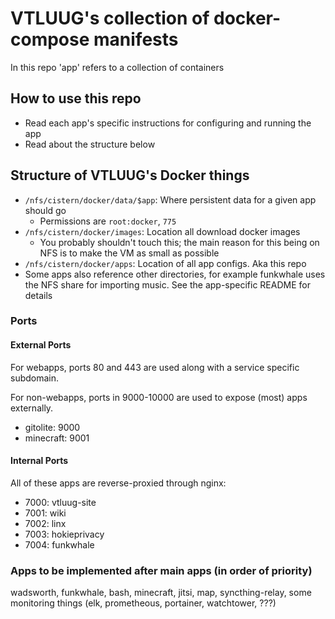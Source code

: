 # VTLUUG's collection of docker-compose manifests

In this repo 'app' refers to a collection of containers


## How to use this repo

* Read each app's specific instructions for configuring and running the app
* Read about the structure below


## Structure of VTLUUG's Docker things

* `/nfs/cistern/docker/data/$app`: Where persistent data for a given app should go
    * Permissions are `root:docker`, `775`
* `/nfs/cistern/docker/images`: Location all download docker images
    * You probably shouldn't touch this; the main reason for this being on NFS is to make the VM as small as possible
* `/nfs/cistern/docker/apps`: Location of all app configs. Aka this repo
* Some apps also reference other directories, for example funkwhale uses the NFS share for importing music. See the app-specific README for details


### Ports

#### External Ports

For webapps, ports 80 and 443 are used along with a service specific subdomain.

For non-webapps, ports in 9000-10000 are used to expose (most) apps externally.
* gitolite: 9000
* minecraft: 9001


#### Internal Ports

All of these apps are reverse-proxied through nginx:
* 7000: vtluug-site
* 7001: wiki
* 7002: linx
* 7003: hokieprivacy
* 7004: funkwhale

### Apps to be implemented after main apps (in order of priority)
wadsworth, funkwhale, bash, minecraft, jitsi, map, syncthing-relay, some monitoring things (elk, prometheous, portainer, watchtower, ???)
